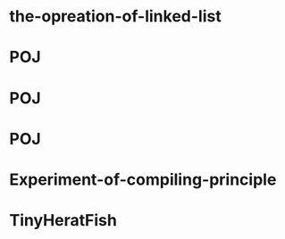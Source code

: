 # the-opreation-of-linked-list
# POJ
# POJ
# POJ
# Experiment-of-compiling-principle
# TinyHeratFish
